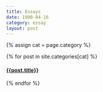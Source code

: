 ```yaml
---
title: Essays
date: 1990-04-16
category: essay
layout: post
---
```


{% assign cat = page.category %}

{% for post in site.categories[cat] %}

<h4><a href="{{ site.baseurl }}{{ post.url }}">{{post.title}}</a></h4>

{% endfor %}
